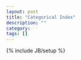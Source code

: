 ```yaml
---
layout: post
title: "Categorical Index"
description: ""
category: 
tags: []
---
```

{% include JB/setup %}
